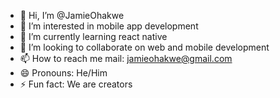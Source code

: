 - 👋 Hi, I’m @JamieOhakwe
- 👀 I’m interested in mobile app development 
- 🌱 I’m currently learning react native 
- 💞️ I’m looking to collaborate on web and mobile development 
- 📫 How to reach me mail: jamieohakwe@gmail.com
- 😄 Pronouns: He/Him
- ⚡ Fun fact: We are creators

<!---
JamieOhakwe/JamieOhakwe is a ✨ special ✨ repository because its `README.md` (this file) appears on your GitHub profile.
You can click the Preview link to take a look at your changes.
--->
